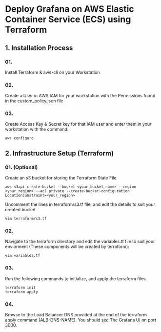 # Deploy Grafana on AWS Elastic Container Service (ECS) using Terraform

## 1. Installation Process

### 01.

Install Terraform & aws-cli on your Workstation

### 02.

Create a User in AWS IAM for your workstation with the Permissions found in the custom_policy.json file

### 03.

Create Access Key & Secret key for that IAM user and enter them in your workstation with the command:

```
aws configure
```

## 2. Infrastructure Setup (Terraform)

### 01. (Optional)

Create an s3 bucket for storing the Terraform State File

```
aws s3api create-bucket --bucket <your_bucket_name> --region <your_region> --acl private --create-bucket-configuration LocationConstraint=<your_region>
```

Uncomment the lines in terraform/s3.tf file, and edit the details to suit your created bucket 

```
vim terraform/s3.tf
```

### 02.

Navigate to the terraform directory and edit the variables.tf file to suit your enviorment (These components will be created by terraform):

```
vim variables.tf
```


### 03.

Run the following commands to initialize, and apply the terraform files

```
terraform init
terraform apply
```

### 04.

Browse to the Load Balancer DNS provided at the end of the terraform apply command (ALB-DNS-NAME). You should see The Grafana UI on port 3000.

